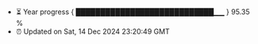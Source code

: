 - ⏳ Year progress { ████████████████████████████▁▁ } 95.35 %
- ⏰ Updated on Sat, 14 Dec 2024 23:20:49 GMT


